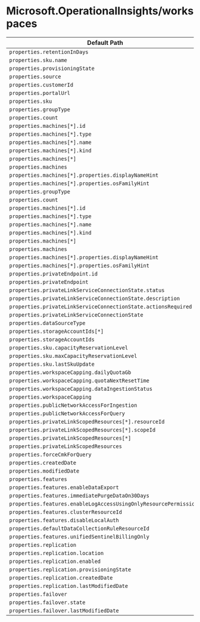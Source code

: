 # Microsoft.OperationalInsights/workspaces

| Default Path | Alias |
|---|---|
| `properties.retentionInDays` | `Microsoft.OperationalInsights/workspaces/retentionInDays` |
| `properties.sku.name` | `Microsoft.OperationalInsights/workspaces/sku.name` |
| `properties.provisioningState` | `Microsoft.OperationalInsights/workspaces/provisioningState` |
| `properties.source` | `Microsoft.OperationalInsights/workspaces/source` |
| `properties.customerId` | `Microsoft.OperationalInsights/workspaces/customerId` |
| `properties.portalUrl` | `Microsoft.OperationalInsights/workspaces/portalUrl` |
| `properties.sku` | `Microsoft.OperationalInsights/workspaces/sku` |
| `properties.groupType` | `Microsoft.OperationalInsights/workspaces/features.serviceMap.machineGroups.groupType` |
| `properties.count` | `Microsoft.OperationalInsights/workspaces/features.serviceMap.machineGroups.count` |
| `properties.machines[*].id` | `Microsoft.OperationalInsights/workspaces/features.serviceMap.machineGroups.machines[*].id` |
| `properties.machines[*].type` | `Microsoft.OperationalInsights/workspaces/features.serviceMap.machineGroups.machines[*].type` |
| `properties.machines[*].name` | `Microsoft.OperationalInsights/workspaces/features.serviceMap.machineGroups.machines[*].name` |
| `properties.machines[*].kind` | `Microsoft.OperationalInsights/workspaces/features.serviceMap.machineGroups.machines[*].kind` |
| `properties.machines[*]` | `Microsoft.OperationalInsights/workspaces/features.serviceMap.machineGroups.machines[*]` |
| `properties.machines` | `Microsoft.OperationalInsights/workspaces/features.serviceMap.machineGroups.machines` |
| `properties.machines[*].properties.displayNameHint` | `Microsoft.OperationalInsights/workspaces/features.serviceMap.machineGroups.machines[*].displayNameHint` |
| `properties.machines[*].properties.osFamilyHint` | `Microsoft.OperationalInsights/workspaces/features.serviceMap.machineGroups.machines[*].osFamilyHint` |
| `properties.groupType` | `Microsoft.OperationalInsights/workspaces/features.machineGroups.groupType` |
| `properties.count` | `Microsoft.OperationalInsights/workspaces/features.machineGroups.count` |
| `properties.machines[*].id` | `Microsoft.OperationalInsights/workspaces/features.machineGroups.machines[*].id` |
| `properties.machines[*].type` | `Microsoft.OperationalInsights/workspaces/features.machineGroups.machines[*].type` |
| `properties.machines[*].name` | `Microsoft.OperationalInsights/workspaces/features.machineGroups.machines[*].name` |
| `properties.machines[*].kind` | `Microsoft.OperationalInsights/workspaces/features.machineGroups.machines[*].kind` |
| `properties.machines[*]` | `Microsoft.OperationalInsights/workspaces/features.machineGroups.machines[*]` |
| `properties.machines` | `Microsoft.OperationalInsights/workspaces/features.machineGroups.machines` |
| `properties.machines[*].properties.displayNameHint` | `Microsoft.OperationalInsights/workspaces/features.machineGroups.machines[*].displayNameHint` |
| `properties.machines[*].properties.osFamilyHint` | `Microsoft.OperationalInsights/workspaces/features.machineGroups.machines[*].osFamilyHint` |
| `properties.privateEndpoint.id` | `Microsoft.OperationalInsights/workspaces/privateEndpointConnections.privateEndpoint.id` |
| `properties.privateEndpoint` | `Microsoft.OperationalInsights/workspaces/privateEndpointConnections.privateEndpoint` |
| `properties.privateLinkServiceConnectionState.status` | `Microsoft.OperationalInsights/workspaces/privateEndpointConnections.privateLinkServiceConnectionState.status` |
| `properties.privateLinkServiceConnectionState.description` | `Microsoft.OperationalInsights/workspaces/privateEndpointConnections.privateLinkServiceConnectionState.description` |
| `properties.privateLinkServiceConnectionState.actionsRequired` | `Microsoft.OperationalInsights/workspaces/privateEndpointConnections.privateLinkServiceConnectionState.actionsRequired` |
| `properties.privateLinkServiceConnectionState` | `Microsoft.OperationalInsights/workspaces/privateEndpointConnections.privateLinkServiceConnectionState` |
| `properties.dataSourceType` | `Microsoft.OperationalInsights/workspaces/linkedStorageAccounts.CustomLogs.dataSourceType` |
| `properties.storageAccountIds[*]` | `Microsoft.OperationalInsights/workspaces/linkedStorageAccounts.CustomLogs.storageAccountIds[*]` |
| `properties.storageAccountIds` | `Microsoft.OperationalInsights/workspaces/linkedStorageAccounts.CustomLogs.storageAccountIds` |
| `properties.sku.capacityReservationLevel` | `Microsoft.OperationalInsights/workspaces/sku.capacityReservationLevel` |
| `properties.sku.maxCapacityReservationLevel` | `Microsoft.OperationalInsights/workspaces/sku.maxCapacityReservationLevel` |
| `properties.sku.lastSkuUpdate` | `Microsoft.OperationalInsights/workspaces/sku.lastSkuUpdate` |
| `properties.workspaceCapping.dailyQuotaGb` | `Microsoft.OperationalInsights/workspaces/workspaceCapping.dailyQuotaGb` |
| `properties.workspaceCapping.quotaNextResetTime` | `Microsoft.OperationalInsights/workspaces/workspaceCapping.quotaNextResetTime` |
| `properties.workspaceCapping.dataIngestionStatus` | `Microsoft.OperationalInsights/workspaces/workspaceCapping.dataIngestionStatus` |
| `properties.workspaceCapping` | `Microsoft.OperationalInsights/workspaces/workspaceCapping` |
| `properties.publicNetworkAccessForIngestion` | `Microsoft.OperationalInsights/workspaces/publicNetworkAccessForIngestion` |
| `properties.publicNetworkAccessForQuery` | `Microsoft.OperationalInsights/workspaces/publicNetworkAccessForQuery` |
| `properties.privateLinkScopedResources[*].resourceId` | `Microsoft.OperationalInsights/workspaces/privateLinkScopedResources[*].resourceId` |
| `properties.privateLinkScopedResources[*].scopeId` | `Microsoft.OperationalInsights/workspaces/privateLinkScopedResources[*].scopeId` |
| `properties.privateLinkScopedResources[*]` | `Microsoft.OperationalInsights/workspaces/privateLinkScopedResources[*]` |
| `properties.privateLinkScopedResources` | `Microsoft.OperationalInsights/workspaces/privateLinkScopedResources` |
| `properties.forceCmkForQuery` | `Microsoft.OperationalInsights/workspaces/forceCmkForQuery` |
| `properties.createdDate` | `Microsoft.OperationalInsights/workspaces/createdDate` |
| `properties.modifiedDate` | `Microsoft.OperationalInsights/workspaces/modifiedDate` |
| `properties.features` | `Microsoft.OperationalInsights/workspaces/features` |
| `properties.features.enableDataExport` | `Microsoft.OperationalInsights/workspaces/features.enableDataExport` |
| `properties.features.immediatePurgeDataOn30Days` | `Microsoft.OperationalInsights/workspaces/features.immediatePurgeDataOn30Days` |
| `properties.features.enableLogAccessUsingOnlyResourcePermissions` | `Microsoft.OperationalInsights/workspaces/features.enableLogAccessUsingOnlyResourcePermissions` |
| `properties.features.clusterResourceId` | `Microsoft.OperationalInsights/workspaces/features.clusterResourceId` |
| `properties.features.disableLocalAuth` | `Microsoft.OperationalInsights/workspaces/features.disableLocalAuth` |
| `properties.defaultDataCollectionRuleResourceId` | `Microsoft.OperationalInsights/workspaces/defaultDataCollectionRuleResourceId` |
| `properties.features.unifiedSentinelBillingOnly` | `Microsoft.OperationalInsights/workspaces/features.unifiedSentinelBillingOnly` |
| `properties.replication` | `Microsoft.OperationalInsights/workspaces/replication` |
| `properties.replication.location` | `Microsoft.OperationalInsights/workspaces/replication.location` |
| `properties.replication.enabled` | `Microsoft.OperationalInsights/workspaces/replication.enabled` |
| `properties.replication.provisioningState` | `Microsoft.OperationalInsights/workspaces/replication.provisioningState` |
| `properties.replication.createdDate` | `Microsoft.OperationalInsights/workspaces/replication.createdDate` |
| `properties.replication.lastModifiedDate` | `Microsoft.OperationalInsights/workspaces/replication.lastModifiedDate` |
| `properties.failover` | `Microsoft.OperationalInsights/workspaces/failover` |
| `properties.failover.state` | `Microsoft.OperationalInsights/workspaces/failover.state` |
| `properties.failover.lastModifiedDate` | `Microsoft.OperationalInsights/workspaces/failover.lastModifiedDate` |

